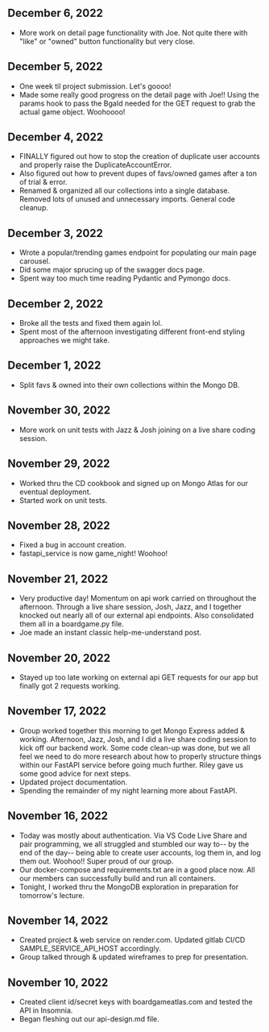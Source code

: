 ## December 6, 2022

* More work on detail page functionality with Joe. Not quite there with "like" or "owned" button functionality but very close.

## December 5, 2022

* One week til project submission. Let's goooo!
* Made some really good progress on the detail page with Joe!! Using the params hook to pass the BgaId needed for the GET request to grab the actual game object. Woohoooo!

## December 4, 2022

* FINALLY figured out how to stop the creation of duplicate user accounts and properly raise the DuplicateAccountError.
* Also figured out how to prevent dupes of favs/owned games after a ton of trial & error.
* Renamed & organized all our collections into a single database. Removed lots of unused and unnecessary imports. General code cleanup.

## December 3, 2022

* Wrote a popular/trending games endpoint for populating our main page carousel.
* Did some major sprucing up of the swagger docs page.
* Spent way too much time reading Pydantic and Pymongo docs.

## December 2, 2022

* Broke all the tests and fixed them again lol.
* Spent most of the afternoon investigating different front-end styling approaches we might take.

## December 1, 2022

* Split favs & owned into their own collections within the Mongo DB.

## November 30, 2022

* More work on unit tests with Jazz & Josh joining on a live share coding session.

## November 29, 2022

* Worked thru the CD cookbook and signed up on Mongo Atlas for our eventual deployment.
* Started work on unit tests.

## November 28, 2022

* Fixed a bug in account creation.
* fastapi_service is now game_night! Woohoo!

## November 21, 2022

* Very productive day! Momentum on api work carried on throughout the afternoon. Through a live share session, Josh, Jazz, and I together knocked out nearly all of our external api endpoints. Also consolidated them all in a boardgame.py file.
* Joe made an instant classic help-me-understand post.

## November 20, 2022

* Stayed up too late working on external api GET requests for our app but finally got 2 requests working.

## November 17, 2022

* Group worked together this morning to get Mongo Express added & working. Afternoon, Jazz, Josh, and I did a live share coding session to kick off our backend work. Some code clean-up was done, but we all feel we need to do more research about how to properly structure things within our FastAPI service before going much further. Riley gave us some good advice for next steps.
* Updated project documentation.
* Spending the remainder of my night learning more about FastAPI.

## November 16, 2022

* Today was mostly about authentication. Via VS Code Live Share and pair programming, we all struggled and stumbled our way to-- by the end of the day-- being able to create user accounts, log them in, and log them out. Woohoo!! Super proud of our group.
* Our docker-compose and requirements.txt are in a good place now. All our members can successfully build and run all containers.
* Tonight, I worked thru the MongoDB exploration in preparation for tomorrow's lecture.


## November 14, 2022

* Created project & web service on render.com. Updated gitlab CI/CD SAMPLE_SERVICE_API_HOST accordingly.
* Group talked through & updated wireframes to prep for presentation.


## November 10, 2022

* Created client id/secret keys with boardgameatlas.com and tested the API in Insomnia.
* Began fleshing out our api-design.md file.